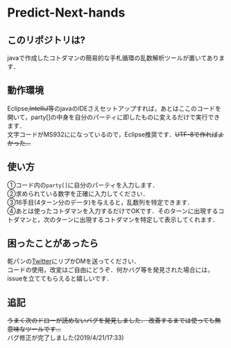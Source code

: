 # Predict-Next-hands

## このリポジトリは?
javaで作成したコトダマンの簡易的な手札循環の乱数解析ツールが置いてあります．

## 動作環境
Eclipse~~,IntelliJ~~等のjavaのIDEさえセットアップすれば，あとはここのコードを開いて，party[]の中身を自分のパーティに即したものに変えるだけで実行できます．<br>文字コードがMS932にになっているので，Eclipse推奨です．~~UTF-8で作ればよかった...~~

## 使い方
①コード内の`party[]`に自分のパーティを入力します．<br>
②求められている数字を正確に入力してください．<br>
③16手目(4ターン分のデータ)を与えると，乱数列を特定できます．<br>
④あとは使ったコトダマンを入力するだけでOKです．そのターンに出現するコトダマンと，次のターンに出現するコトダマンを特定して表示してくれます．<br>

## 困ったことがあったら
乾パンの[Twitter](https://twitter.com/kanpan_kot)にリプかDMを送ってください．
<br>コードの使用，改変はご自由にどうぞ．何かバグ等を発見された場合には，issueを立ててもらえると嬉しいです．

## 追記
~~うまく次のドローが読めないバグを発見しました．
改善するまでは使っても無意味なツールです...~~
<br>バグ修正が完了しました(2019/4/21/17:33)
